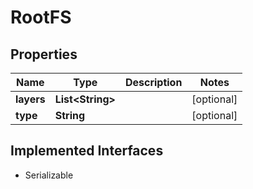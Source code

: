 

# RootFS


## Properties

| Name | Type | Description | Notes |
|------------ | ------------- | ------------- | -------------|
|**layers** | **List&lt;String&gt;** |  |  [optional] |
|**type** | **String** |  |  [optional] |


## Implemented Interfaces

* Serializable


